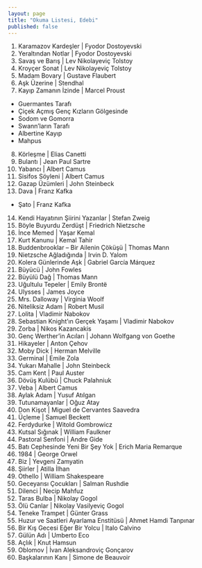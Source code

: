 ```yaml
---
layout: page
title: "Okuma Listesi, Edebi"
published: false
---
```


1. Karamazov Kardeşler | Fyodor Dostoyevski
2. Yeraltından Notlar | Fyodor Dostoyevski
3. Savaş ve Barış | Lev Nikolayeviç Tolstoy
4. Kroyçer Sonat | Lev Nikolayeviç Tolstoy
5. Madam Bovary | Gustave Flaubert
6. Aşk Üzerine | Stendhal
7. Kayıp Zamanın İzinde | Marcel Proust
 * Guermantes Tarafı
 * Çiçek Açmış Genç Kızların Gölgesinde
 * Sodom ve Gomorra
 * Swann’ların Tarafı
 * Albertine Kayıp
 * Mahpus
8. Körleşme | Elias Canetti
9. Bulantı | Jean Paul Sartre
10. Yabancı | Albert Camus
11. Sisifos Söyleni | Albert Camus
12. Gazap Üzümleri | John Steinbeck
13. Dava | Franz Kafka
 * Şato | Franz Kafka
14. Kendi Hayatının Şiirini Yazanlar | Stefan Zweig
15. Böyle Buyurdu Zerdüşt | Friedrich Nietzsche
16. İnce Memed | Yaşar Kemal
17. Kurt Kanunu | Kemal Tahir
18. Buddenbrooklar – Bir Ailenin Çöküşü | Thomas Mann
19. Nietzsche Ağladığında | Irvin D. Yalom
20. Kolera Günlerinde Aşk | Gabriel García Márquez
21. Büyücü | John Fowles
22. Büyülü Dağ | Thomas Mann
23. Uğultulu Tepeler | Emily Brontë
24. Ulysses | James Joyce
25. Mrs. Dalloway | Virginia Woolf
26. Niteliksiz Adam | Robert Musil
27. Lolita | Vladimir Nabokov
28. Sebastian Knight’ın Gerçek Yaşamı | Vladimir Nabokov
29. Zorba | Nikos Kazancakis
30. Genç Werther’in Acıları | Johann Wolfgang von Goethe
31. Hikayeler | Anton Çehov
32. Moby Dick | Herman Melville
33. Germinal | Emile Zola
34. Yukarı Mahalle | John Steinbeck
35. Cam Kent | Paul Auster
36. Dövüş Kulübü | Chuck Palahniuk
37. Veba | Albert Camus
38. Aylak Adam | Yusuf Atılgan
39. Tutunamayanlar | Oğuz Atay
40. Don Kişot | Miguel de Cervantes Saavedra
41. Üçleme | Samuel Beckett
42. Ferdydurke | Witold Gombrowicz
43. Kutsal Sığınak | William Faulkner
44. Pastoral Senfoni | Andre Gide
45. Batı Cephesinde Yeni Bir Şey Yok | Erich Maria Remarque
46. 1984 | George Orwel
47. Biz | Yevgeni Zamyatin
48. Şiirler | Atilla İlhan
49. Othello | William Shakespeare
50. Geceyarısı Çocukları | Salman Rushdie
51. Dilenci | Necip Mahfuz
52. Taras Bulba | Nikolay Gogol
53. Ölü Canlar | Nikolay Vasilyeviç Gogol
54. Teneke Trampet | Günter Grass
55. Huzur ve Saatleri Ayarlama Enstitüsü | Ahmet Hamdi Tanpınar
56. Bir Kış Gecesi Eğer Bir Yolcu | Italo Calvino
57. Gülün Adı | Umberto Eco
58. Açlık | Knut Hamsun
59. Oblomov | İvan Aleksandroviç Gonçarov
60. Başkalarının Kanı | Simone de Beauvoir